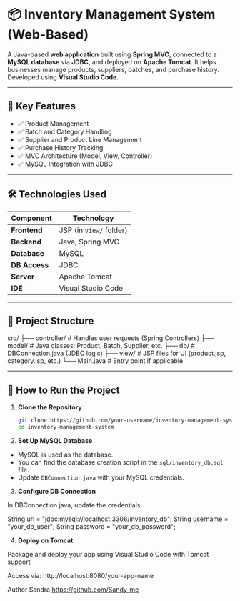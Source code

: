 # 📦 Inventory Management System (Web-Based)

A Java-based **web application** built using **Spring MVC**, connected to a **MySQL database** via **JDBC**, and deployed on **Apache Tomcat**. It helps businesses manage products, suppliers, batches, and purchase history. Developed using **Visual Studio Code**.

---

## 🔧 Key Features

- ✅ Product Management
- ✅ Batch and Category Handling
- ✅ Supplier and Product Line Management
- ✅ Purchase History Tracking
- ✅ MVC Architecture (Model, View, Controller)
- ✅ MySQL Integration with JDBC

---

## 🛠️ Technologies Used

| Component         | Technology             |
|------------------|------------------------|
| **Frontend**      | JSP (in `view/` folder)|
| **Backend**       | Java, Spring MVC       |
| **Database**      | MySQL                  |
| **DB Access**     | JDBC                   |
| **Server**        | Apache Tomcat          |
| **IDE**           | Visual Studio Code     |

---

## 📁 Project Structure

src/
├── controller/ # Handles user requests (Spring Controllers)
├── model/ # Java classes: Product, Batch, Supplier, etc.
├── db/ # DBConnection.java (JDBC logic)
├── view/ # JSP files for UI (product.jsp, category.jsp, etc.)
└── Main.java # Entry point if applicable



---

## 🚀 How to Run the Project

1. **Clone the Repository**
   ```bash
   git clone https://github.com/your-username/inventory-management-system.git
   cd inventory-management-system

2. **Set Up MySQL Database**

- MySQL is used as the database.
- You can find the database creation script in the `sql/inventory_db.sql` file.
- Update `DBConnection.java` with your MySQL credentials.


3. **Configure DB Connection**

In DBConnection.java, update the credentials:

String url = "jdbc:mysql://localhost:3306/inventory_db";
String username = "your_db_user";
String password = "your_db_password";

4. **Deploy on Tomcat**

Package and deploy your app using Visual Studio Code with Tomcat support

Access via: http://localhost:8080/your-app-name


Author
Sandra
https://github.com/Sandy-me




